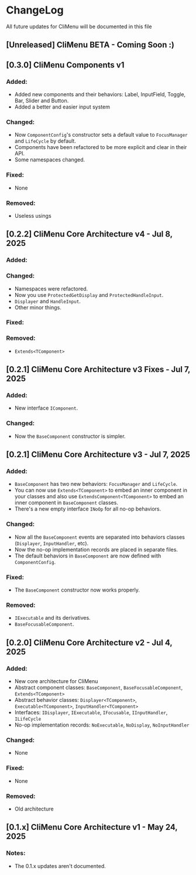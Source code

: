 # ChangeLog

All future updates for CliMenu will be documented in this file

## [Unreleased] CliMenu BETA - Coming Soon :\)

## [0.3.0] CliMenu Components v1
### Added:
- Added new components and their behaviors: Label, InputField, Toggle, Bar, Slider and Button.
- Added a better and easier input system

### Changed:
- Now `ComponentConfig`'s constructor sets a default value to `FocusManager` and `LifeCycle` by default.
- Components have been refactored to be more explicit and clear in their API.
- Some namespaces changed.

### Fixed:
- None

### Removed:
- Useless usings

## [0.2.2] CliMenu Core Architecture v4 - Jul 8, 2025 
### Added:

### Changed:
- Namespaces were refactored.
- Now you use `ProtectedGetDisplay` and `ProtectedHandleInput`.
- `Displayer` and `HandleInput`.
- Other minor things.

### Fixed:

### Removed:
- `Extends<TComponent>` 

## [0.2.1] CliMenu Core Architecture v3 Fixes - Jul 7, 2025
### Added:
- New interface `IComponent`.

### Changed:
- Now the `BaseComponent` constructor is simpler.


## [0.2.1] CliMenu Core Architecture v3 - Jul 7, 2025
### Added:
- `BaseComponent` has two new behaviors: `FocusManager` and `LifeCycle`.
- You can now use `Extends<TComponent>` to embed an inner component in your classes and also use 
`ExtendsComponent<TComponent>` to embed an inner component in `BaseComponent` classes.
- There's a new empty interface `INoOp` for all no-op behaviors.

### Changed:
- Now all the `BaseComponent` events are separated into behaviors classes (`Displayer`, `InputHandler`, etc).
- Now the no-op implementation records are placed in separate files.
- The default behaviors in `BaseComponent` are now defined with `ComponentConfig`.

### Fixed: 
- The `BaseComponent` constructor now works properly.

### Removed:
- `IExecutable` and its derivatives.
- `BaseFocusableComponent`.


## [0.2.0] CliMenu Core Architecture v2 - Jul 4, 2025
### Added:
- New core architecture for CliMenu
- Abstract component classes: `BaseComponent`, `BaseFocusableComponent`, `Extends<TComponent>`
- Abstract behavior classes: `Displayer<TComponent>`, `Executable<TComponent>`, `InputHandler<TComponent>`
- Interfaces: `IDisplayer`, `IExecutable`, `IFocusable`, `IInputHandler`, `ILifeCycle`
- No-op implementation records: `NoExecutable`, `NoDisplay`, `NoInputHandler`

### Changed:
- None

### Fixed:
- None

### Removed:
- Old architecture

## [0.1.x] CliMenu Core Architecture v1 - May 24, 2025
### Notes:
- The 0.1.x updates aren't documented.